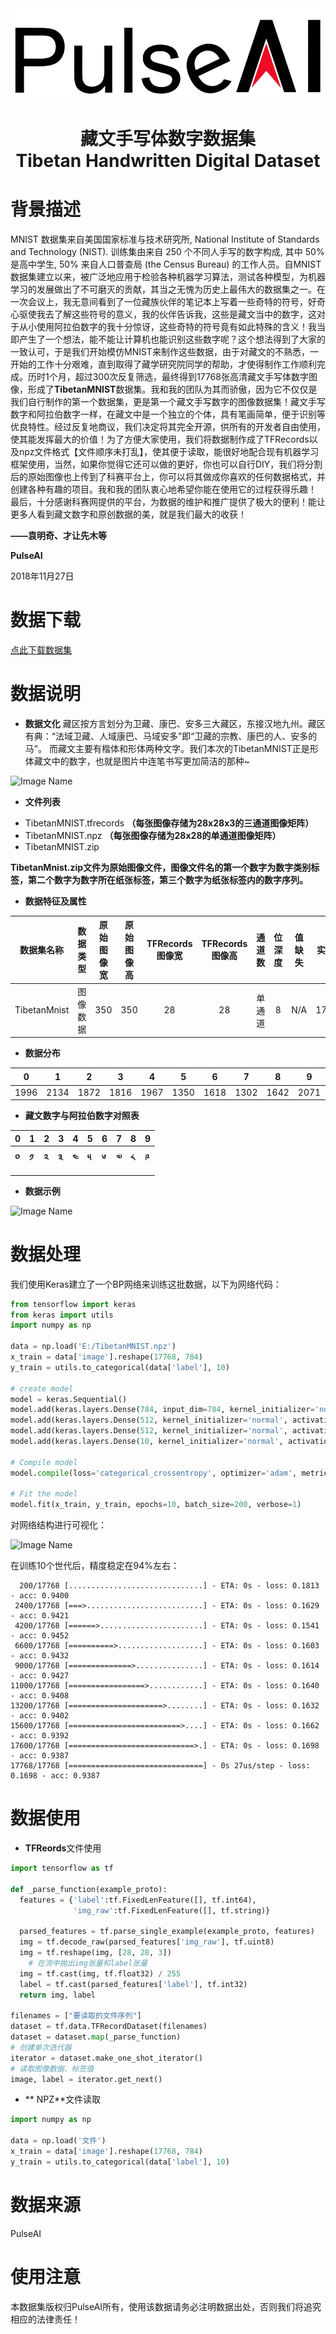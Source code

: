 <div align='center'>
    <img src= 'https://github.com/Mingqi-Yuan/ADMP/blob/master/example/pulseai_logo.png'>
</div>
<h1 align="center">
    藏文手写体数字数据集
    <br>
    Tibetan Handwritten Digital Dataset
</h1>

# **背景描述**
MNIST 数据集来自美国国家标准与技术研究所, National Institute of Standards and Technology (NIST). 训练集由来自 250 个不同人手写的数字构成, 其中 50% 是高中学生, 50% 来自人口普查局 (the Census Bureau) 的工作人员。自MNIST数据集建立以来，被广泛地应用于检验各种机器学习算法，测试各种模型，为机器学习的发展做出了不可磨灭的贡献，其当之无愧为历史上最伟大的数据集之一。在一次会议上，我无意间看到了一位藏族伙伴的笔记本上写着一些奇特的符号，好奇心驱使我去了解这些符号的意义，我的伙伴告诉我，这些是藏文当中的数字，这对于从小使用阿拉伯数字的我十分惊讶，这些奇特的符号竟有如此特殊的含义！我当即产生了一个想法，能不能让计算机也能识别这些数字呢？这个想法得到了大家的一致认可，于是我们开始模仿MNIST来制作这些数据，由于对藏文的不熟悉，一开始的工作十分艰难，直到取得了藏学研究院同学的帮助，才使得制作工作顺利完成。历时1个月，超过300次反复筛选，最终得到17768张高清藏文手写体数字图像，形成了**TibetanMNIST**数据集。我和我的团队为其而骄傲，因为它不仅仅是我们自行制作的第一个数据集，更是第一个藏文手写数字的图像数据集！藏文手写数字和阿拉伯数字一样，在藏文中是一个独立的个体，具有笔画简单，便于识别等优良特性。经过反复地商议，我们决定将其完全开源，供所有的开发者自由使用，使其能发挥最大的价值！为了方便大家使用，我们将数据制作成了TFRecords以及npz文件格式【文件顺序未打乱】，使其便于读取，能很好地配合现有机器学习框架使用，当然，如果你觉得它还可以做的更好，你也可以自行DIY，我们将分割后的原始图像也上传到了科赛平台上，你可以将其做成你喜欢的任何数据格式，并创建各种有趣的项目。我和我的团队衷心地希望你能在使用它的过程获得乐趣！
最后，十分感谢科赛网提供的平台，为数据的维护和推广提供了极大的便利！能让更多人看到藏文数字和原创数据的美，就是我们最大的收获！
   
**——袁明奇、才让先木等**

**PulseAI**

2018年11月27日

# **数据下载**
[点此下载数据集](https://www.kesci.com/urls/74bacce8)

# **数据说明**
*  **数据文化**
藏区按方言划分为卫藏、康巴、安多三大藏区，东接汉地九州。藏区有典：“法域卫藏、人域康巴、马域安多”即“卫藏的宗教、康巴的人、安多的马”。
而藏文主要有楷体和形体两种文字。我们本次的TibetanMNIST正是形体藏文中的数字，也就是图片中连笔书写更加简洁的那种~



![Image Name](https://cdn.kesci.com/upload/image/pixx2ees7d.png?imageView2/0/w/320/h/320)





 * **文件列表**

- TibetanMNIST.tfrecords **（每张图像存储为28x28x3的三通道图像矩阵）**
- TibetanMNIST.npz **（每张图像存储为28x28的单通道图像矩阵）**
- TibetanMNIST.zip
 
**TibetanMnist.zip文件为原始图像文件，图像文件名的第一个数字为数字类别标签，第二个数字为数字所在纸张标签，第三个数字为纸张标签内的数字序列。**

 
* **数据特征及属性**


| 数据集名称 | 数据类型 |原始图像宽|原始图像高|TFRecords图像宽|TFRecords图像高|通道数|位深度|值缺失| 实例数 |相关任务|
|:--------:|:--------:|:--------:|:-:|:--------:|:--------:|:--:|:-:|:-:|:-:|:-:|
| TibetanMnist  | 图像数据|350|350|28|28|单通道|8| N/A    |17768  |分类任务|
* **数据分布**

|0|1|2|3|4|5|6|7|8|9|总计|
|:------:|:----:|:---:|:---:|:---:|:---:|:---:|:---:|:---:|:--:|:---:|
|1996|2134|1872|1816|1967|1350|1618|1302|1642|2071|17768|

* **藏文数字与阿拉伯数字对照表**

|0|1|2|3|4|5|6|7|8|9|
|------|----|--|--|--|--|--|--|--|--|
|**༠**|**༡**|**༢**|**༣**|**༤**|**༥**|**༦**|**༧**|**༨**|**༩**|

* **数据示例**


![Image Name](https://cdn.kesci.com/upload/image/pixx4l3j4p.jpg?imageView2/0/w/320/h/320)



# **数据处理** 
我们使用Keras建立了一个BP网络来训练这批数据，以下为网络代码：
```python
from tensorflow import keras
from keras import utils
import numpy as np

data = np.load('E:/TibetanMNIST.npz')
x_train = data['image'].reshape(17768, 784)
y_train = utils.to_categorical(data['label'], 10)

# create model
model = keras.Sequential()
model.add(keras.layers.Dense(784, input_dim=784, kernel_initializer='normal', activation= 'tanh'))
model.add(keras.layers.Dense(512, kernel_initializer='normal', activation= 'tanh'))
model.add(keras.layers.Dense(512, kernel_initializer='normal', activation= 'tanh'))
model.add(keras.layers.Dense(10, kernel_initializer='normal', activation= 'softmax'))

# Compile model
model.compile(loss='categorical_crossentropy', optimizer='adam', metrics=['accuracy'])

# Fit the model
model.fit(x_train, y_train, epochs=10, batch_size=200, verbose=1)
```

对网络结构进行可视化：

![Image Name](https://cdn.kesci.com/upload/image/piw2ylt96x.png?imageView2/0/w/640/h/640)

在训练10个世代后，精度稳定在94%左右：
```
  200/17768 [..............................] - ETA: 0s - loss: 0.1813 - acc: 0.9400
 2400/17768 [===>..........................] - ETA: 0s - loss: 0.1629 - acc: 0.9421
 4200/17768 [======>.......................] - ETA: 0s - loss: 0.1541 - acc: 0.9452
 6600/17768 [==========>...................] - ETA: 0s - loss: 0.1603 - acc: 0.9432
 9000/17768 [==============>...............] - ETA: 0s - loss: 0.1614 - acc: 0.9427
11000/17768 [=================>............] - ETA: 0s - loss: 0.1640 - acc: 0.9408
13200/17768 [=====================>........] - ETA: 0s - loss: 0.1632 - acc: 0.9402
15600/17768 [=========================>....] - ETA: 0s - loss: 0.1662 - acc: 0.9392
17600/17768 [============================>.] - ETA: 0s - loss: 0.1698 - acc: 0.9387
17768/17768 [==============================] - 0s 27us/step - loss: 0.1698 - acc: 0.9387
```


# **数据使用**
* **TFReords**文件使用


```python
import tensorflow as tf

def _parse_function(example_proto):
  features = {'label':tf.FixedLenFeature([], tf.int64),
              'img_raw':tf.FixedLenFeature([], tf.string)}
  
  parsed_features = tf.parse_single_example(example_proto, features)
  img = tf.decode_raw(parsed_features['img_raw'], tf.uint8)
  img = tf.reshape(img, [28, 28, 3])
    # 在流中抛出img张量和label张量
  img = tf.cast(img, tf.float32) / 255
  label = tf.cast(parsed_features['label'], tf.int32)
  return img, label

filenames = ["要读取的文件序列"]
dataset = tf.data.TFRecordDataset(filenames)
dataset = dataset.map(_parse_function)
# 创建单次迭代器
iterator = dataset.make_one_shot_iterator()
# 读取图像数据、标签值
image, label = iterator.get_next()

```


* ** NPZ**文件读取


```python
import numpy as np

data = np.load('文件')
x_train = data['image'].reshape(17768, 784)
y_train = utils.to_categorical(data['label'], 10)
```






# **数据来源**
PulseAI

# **使用注意**
本数据集版权归PulseAI所有，使用该数据请务必注明数据出处，否则我们将追究相应的法律责任！
